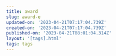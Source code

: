 ```yaml
---
title: award
slug: award-e
updated-on: '2023-04-21T07:17:04.739Z'
created-on: '2023-04-21T07:17:04.739Z'
published-on: '2023-04-21T08:01:04.314Z'
layout: '[tags].html'
tags: tags
---
```



